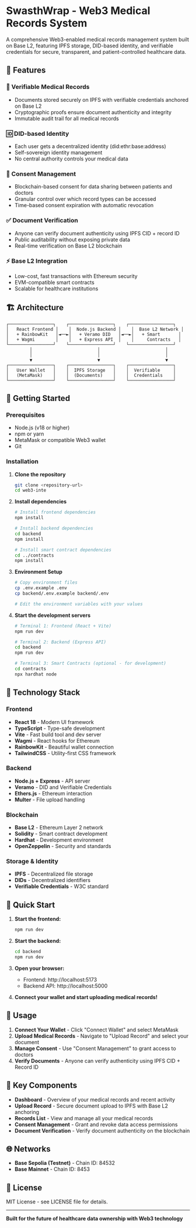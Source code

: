 # SwasthWrap - Web3 Medical Records System

A comprehensive Web3-enabled medical records management system built on Base L2, featuring IPFS storage, DID-based identity, and verifiable credentials for secure, transparent, and patient-controlled healthcare data.

## 🌟 Features

### 🔐 Verifiable Medical Records
- Documents stored securely on IPFS with verifiable credentials anchored on Base L2
- Cryptographic proofs ensure document authenticity and integrity
- Immutable audit trail for all medical records

### 🆔 DID-based Identity
- Each user gets a decentralized identity (did:ethr:base:address)
- Self-sovereign identity management
- No central authority controls your medical data

### 🤝 Consent Management
- Blockchain-based consent for data sharing between patients and doctors
- Granular control over which record types can be accessed
- Time-based consent expiration with automatic revocation

### ✅ Document Verification
- Anyone can verify document authenticity using IPFS CID + record ID
- Public auditability without exposing private data
- Real-time verification on Base L2 blockchain

### ⚡ Base L2 Integration
- Low-cost, fast transactions with Ethereum security
- EVM-compatible smart contracts
- Scalable for healthcare institutions

## 🏗️ Architecture

```
┌─────────────────┐    ┌─────────────────┐    ┌─────────────────┐
│   React Frontend │    │  Node.js Backend │    │  Base L2 Network │
│   + RainbowKit   │◄──►│   + Veramo DID   │◄──►│   + Smart       │
│   + Wagmi        │    │   + Express API  │    │     Contracts   │
└─────────────────┘    └─────────────────┘    └─────────────────┘
         │                         │                         │
         │                         │                         │
         ▼                         ▼                         ▼
┌─────────────────┐    ┌─────────────────┐    ┌─────────────────┐
│   User Wallet   │    │  IPFS Storage   │    │  Verifiable     │
│   (MetaMask)    │    │  (Documents)    │    │  Credentials    │
└─────────────────┘    └─────────────────┘    └─────────────────┘
```

## 🚀 Getting Started

### Prerequisites
- Node.js (v18 or higher)
- npm or yarn
- MetaMask or compatible Web3 wallet
- Git

### Installation

1. **Clone the repository**
   ```bash
   git clone <repository-url>
   cd web3-inte
   ```

2. **Install dependencies**
   ```bash
   # Install frontend dependencies
   npm install
   
   # Install backend dependencies
   cd backend
   npm install
   
   # Install smart contract dependencies
   cd ../contracts
   npm install
   ```

3. **Environment Setup**
   ```bash
   # Copy environment files
   cp .env.example .env
   cp backend/.env.example backend/.env
   
   # Edit the environment variables with your values
   ```

4. **Start the development servers**
   ```bash
   # Terminal 1: Frontend (React + Vite)
   npm run dev
   
   # Terminal 2: Backend (Express API)
   cd backend
   npm run dev
   
   # Terminal 3: Smart Contracts (optional - for development)
   cd contracts
   npx hardhat node
   ```

## 🔧 Technology Stack

### Frontend
- **React 18** - Modern UI framework
- **TypeScript** - Type-safe development
- **Vite** - Fast build tool and dev server
- **Wagmi** - React hooks for Ethereum
- **RainbowKit** - Beautiful wallet connection
- **TailwindCSS** - Utility-first CSS framework

### Backend
- **Node.js + Express** - API server
- **Veramo** - DID and Verifiable Credentials
- **Ethers.js** - Ethereum interaction
- **Multer** - File upload handling

### Blockchain
- **Base L2** - Ethereum Layer 2 network
- **Solidity** - Smart contract development
- **Hardhat** - Development environment
- **OpenZeppelin** - Security and standards

### Storage & Identity
- **IPFS** - Decentralized file storage
- **DIDs** - Decentralized identifiers
- **Verifiable Credentials** - W3C standard

## 🚢 Quick Start

1. **Start the frontend:**
   ```bash
   npm run dev
   ```

2. **Start the backend:**
   ```bash
   cd backend
   npm run dev
   ```

3. **Open your browser:**
   - Frontend: http://localhost:5173
   - Backend API: http://localhost:5000

4. **Connect your wallet and start uploading medical records!**

## 📱 Usage

1. **Connect Your Wallet** - Click "Connect Wallet" and select MetaMask
2. **Upload Medical Records** - Navigate to "Upload Record" and select your document
3. **Manage Consent** - Use "Consent Management" to grant access to doctors
4. **Verify Documents** - Anyone can verify authenticity using IPFS CID + Record ID

## 🔗 Key Components

- **Dashboard** - Overview of your medical records and recent activity
- **Upload Record** - Secure document upload to IPFS with Base L2 anchoring
- **Records List** - View and manage all your medical records
- **Consent Management** - Grant and revoke data access permissions
- **Document Verification** - Verify document authenticity on the blockchain

## 🌐 Networks

- **Base Sepolia (Testnet)** - Chain ID: 84532
- **Base Mainnet** - Chain ID: 8453

## 📄 License

MIT License - see LICENSE file for details.

---

**Built for the future of healthcare data ownership with Web3 technology**
